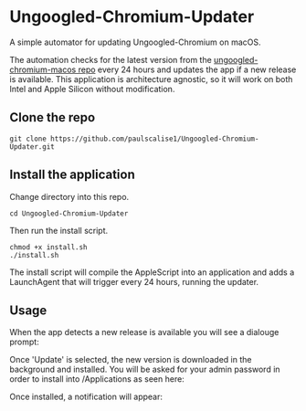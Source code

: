 # Ungoogled-Chromium-Updater

A simple automator for updating Ungoogled-Chromium on macOS.

The automation checks for the latest version from the [ungoogled-chromium-macos repo](https://github.com/ungoogled-software/ungoogled-chromium-macos) every 24 hours and updates the app if a new release is available.
This application is architecture agnostic, so it will work on both Intel and Apple Silicon without modification.

## Clone the repo
```
git clone https://github.com/paulscalise1/Ungoogled-Chromium-Updater.git
```

## Install the application
Change directory into this repo.
```
cd Ungoogled-Chromium-Updater
```
Then run the install script.
```
chmod +x install.sh
./install.sh
```
The install script will compile the AppleScript into an application and adds a LaunchAgent that will trigger every 24 hours, running the updater.

## Usage
When the app detects a new release is available you will see a dialouge prompt:
![]()

Once 'Update' is selected, the new version is downloaded in the background and installed. You will be asked for your admin password in order to install into /Applications as seen here:
![]()

Once installed, a notification will appear:
![]()

